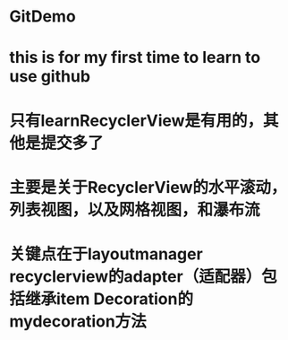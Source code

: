 # GitDemo
# this is for my first time to learn to use github
# 只有learnRecyclerView是有用的，其他是提交多了
# 主要是关于RecyclerView的水平滚动，列表视图，以及网格视图，和瀑布流
# 关键点在于layoutmanager  recyclerview的adapter（适配器）包括继承item Decoration的mydecoration方法
